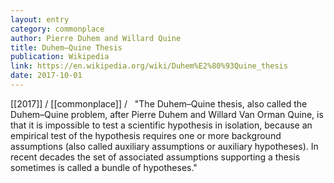 ```yaml
---
layout: entry
category: commonplace
author: Pierre Duhem and Willard Quine
title: Duhem–Quine Thesis
publication: Wikipedia
link: https://en.wikipedia.org/wiki/Duhem%E2%80%93Quine_thesis
date: 2017-10-01
---
```


[[2017]] / [[commonplace]] / 
 
"The Duhem–Quine thesis, also called the Duhem–Quine problem, after Pierre Duhem and Willard Van Orman Quine, is that it is impossible to test a scientific hypothesis in isolation, because an empirical test of the hypothesis requires one or more background assumptions (also called auxiliary assumptions or auxiliary hypotheses). In recent decades the set of associated assumptions supporting a thesis sometimes is called a bundle of hypotheses."
